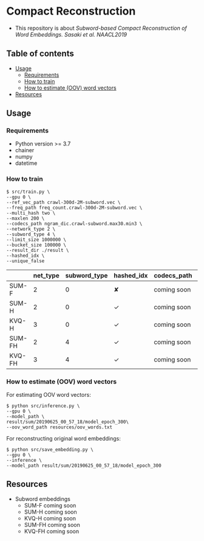 # Compact Reconstruction
- This repository is about *Subword-based Compact Reconstruction of Word Embeddings. Sasaki et al. NAACL2019*

## Table of contents
  - [Usage](#usage)
    - [Requirements](#requirements)
    - [How to train](#how-to-train)
    - [How to estimate (OOV) word vectors](#how-to-estimate-oov-word-vectors)    
  - [Resources](#resources)


## Usage

### Requirements
- Python version >= 3.7
- chainer
- numpy
- datetime

### How to train

```
$ src/train.py \
--gpu 0 \
--ref_vec_path crawl-300d-2M-subword.vec \
--freq_path freq_count.crawl-300d-2M-subword.vec \
--multi_hash two \
--maxlen 200 \
--codecs_path ngram_dic.crawl-subword.max30.min3 \
--network_type 2 \
--subword_type 4 \
--limit_size 1000000 \
--bucket_size 100000 \
--result_dir ./result \
--hashed_idx \
--unique_false
```
||net_type  |subword_type  |hashed_idx  |codecs_path  |freq_path  |
|---|---|---|---|---|---|
|SUM-F  |2  |0  |✘  |coming soon  |coming soon  |
|SUM-H  |2  |0  |✓  |coming soon  |coming soon  |
|KVQ-H  |3  |0  |✓  |coming soon  |coming soon  |
|SUM-FH  |2  |4  |✓  |coming soon  |coming soon  |
|KVQ-FH  |3  |4  |✓  |coming soon  |coming soon  |

### How to estimate (OOV) word vectors

For estimating OOV word vectors:
```
$ python src/inference.py \
--gpu 0 \
--model_path \
result/sum/20190625_00_57_18/model_epoch_300\
--oov_word_path resources/oov_words.txt
```

For reconstructing original word embeddings:
```
$ python src/save_embedding.py \
--gpu 0 \
--inference \
--model_path result/sum/20190625_00_57_18/model_epoch_300
```


## Resources
- Subword embeddings
  - SUM-F coming soon
  - SUM-H coming soon
  - KVQ-H coming soon
  - SUM-FH coming soon
  - KVQ-FH coming soon
  

